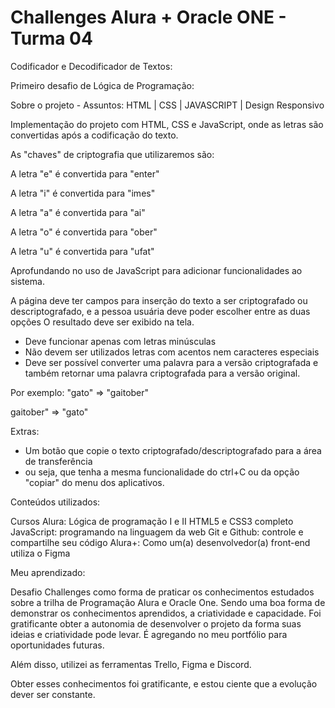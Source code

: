 # Challenges Alura + Oracle ONE - Turma 04

Codificador e Decodificador de Textos:

Primeiro desafio de Lógica de Programação:

Sobre o projeto - Assuntos: HTML | CSS | JAVASCRIPT | Design Responsivo

Implementação do projeto com HTML, CSS e JavaScript, onde as letras são convertidas após a codificação do texto.

As "chaves" de criptografia que utilizaremos são:

A letra "e" é convertida para "enter"

A letra "i" é convertida para "imes"

A letra "a" é convertida para "ai"

A letra "o" é convertida para "ober"

A letra "u" é convertida para "ufat"

Aprofundando no uso de JavaScript para adicionar funcionalidades ao sistema.

A página deve ter campos para inserção do texto a ser criptografado ou descriptografado, e a pessoa usuária deve poder escolher entre as duas opções O resultado deve ser exibido na tela.

- Deve funcionar apenas com letras minúsculas
- Não devem ser utilizados letras com acentos nem caracteres especiais
- Deve ser possível converter uma palavra para a versão criptografada e também retornar uma palavra criptografada para a versão original.

Por exemplo:
"gato" => "gaitober"

gaitober" => "gato"

Extras:
- Um botão que copie o texto criptografado/descriptografado para a área de transferência
- ou seja, que tenha a mesma funcionalidade do ctrl+C ou da opção "copiar" do menu dos aplicativos.

Conteúdos utilizados:

Cursos Alura:
Lógica de programação I e II
HTML5 e CSS3 completo
JavaScript: programando na linguagem da web
Git e Github: controle e compartilhe seu código
Alura+: Como um(a) desenvolvedor(a) front-end utiliza o Figma

Meu aprendizado:

Desafio Challenges como forma de praticar os conhecimentos estudados sobre a trilha de Programação Alura e Oracle One. Sendo uma boa forma de demonstrar os conhecimentos aprendidos, a criatividade e capacidade. Foi gratificante obter a autonomia de desenvolver o projeto da forma suas ideias e criatividade pode levar. É agregando no meu portfólio para oportunidades futuras.

Além disso, utilizei as ferramentas Trello, Figma e Discord.

Obter esses conhecimentos foi gratificante, e estou ciente que a evolução dever ser constante.
